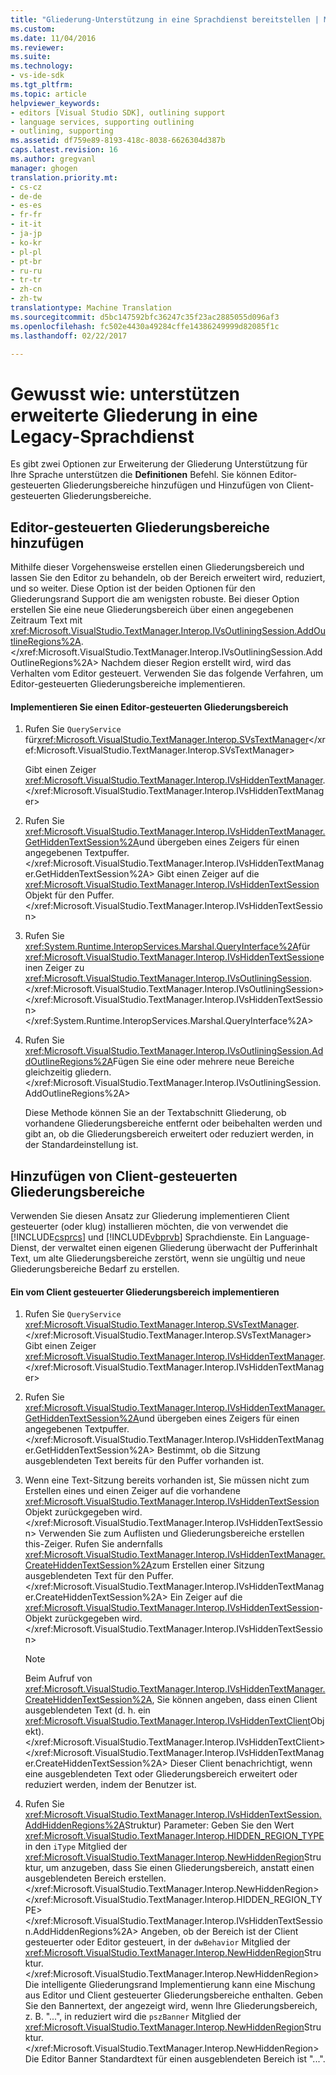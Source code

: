```yaml
---
title: "Gliederung-Unterstützung in eine Sprachdienst bereitstellen | Microsoft-Dokumentation"
ms.custom: 
ms.date: 11/04/2016
ms.reviewer: 
ms.suite: 
ms.technology:
- vs-ide-sdk
ms.tgt_pltfrm: 
ms.topic: article
helpviewer_keywords:
- editors [Visual Studio SDK], outlining support
- language services, supporting outlining
- outlining, supporting
ms.assetid: df759e89-8193-418c-8038-6626304d387b
caps.latest.revision: 16
ms.author: gregvanl
manager: ghogen
translation.priority.mt:
- cs-cz
- de-de
- es-es
- fr-fr
- it-it
- ja-jp
- ko-kr
- pl-pl
- pt-br
- ru-ru
- tr-tr
- zh-cn
- zh-tw
translationtype: Machine Translation
ms.sourcegitcommit: d5bc147592bfc36247c35f23ac2885055d096af3
ms.openlocfilehash: fc502e4430a49284cffe14386249999d82085f1c
ms.lasthandoff: 02/22/2017

---
```

# <a name="how-to-provide-expanded-outlining-support-in-a-legacy-language-service"></a>Gewusst wie: unterstützen erweiterte Gliederung in eine Legacy-Sprachdienst
Es gibt zwei Optionen zur Erweiterung der Gliederung Unterstützung für Ihre Sprache unterstützen die **Definitionen** Befehl. Sie können Editor-gesteuerten Gliederungsbereiche hinzufügen und Hinzufügen von Client-gesteuerten Gliederungsbereiche.  
  
## <a name="adding-editor-controlled-outline-regions"></a>Editor-gesteuerten Gliederungsbereiche hinzufügen  
 Mithilfe dieser Vorgehensweise erstellen einen Gliederungsbereich und lassen Sie den Editor zu behandeln, ob der Bereich erweitert wird, reduziert, und so weiter. Diese Option ist der beiden Optionen für den Gliederungsrand Support die am wenigsten robuste. Bei dieser Option erstellen Sie eine neue Gliederungsbereich über einen angegebenen Zeitraum Text mit <xref:Microsoft.VisualStudio.TextManager.Interop.IVsOutliningSession.AddOutlineRegions%2A>.</xref:Microsoft.VisualStudio.TextManager.Interop.IVsOutliningSession.AddOutlineRegions%2A> Nachdem dieser Region erstellt wird, wird das Verhalten vom Editor gesteuert. Verwenden Sie das folgende Verfahren, um Editor-gesteuerten Gliederungsbereiche implementieren.  
  
#### <a name="to-implement-an-editor-controlled-outline-region"></a>Implementieren Sie einen Editor-gesteuerten Gliederungsbereich  
  
1.  Rufen Sie `QueryService` für<xref:Microsoft.VisualStudio.TextManager.Interop.SVsTextManager></xref:Microsoft.VisualStudio.TextManager.Interop.SVsTextManager>  
  
     Gibt einen Zeiger <xref:Microsoft.VisualStudio.TextManager.Interop.IVsHiddenTextManager>.</xref:Microsoft.VisualStudio.TextManager.Interop.IVsHiddenTextManager>  
  
2.  Rufen Sie <xref:Microsoft.VisualStudio.TextManager.Interop.IVsHiddenTextManager.GetHiddenTextSession%2A>und übergeben eines Zeigers für einen angegebenen Textpuffer.</xref:Microsoft.VisualStudio.TextManager.Interop.IVsHiddenTextManager.GetHiddenTextSession%2A> Gibt einen Zeiger auf die <xref:Microsoft.VisualStudio.TextManager.Interop.IVsHiddenTextSession>Objekt für den Puffer.</xref:Microsoft.VisualStudio.TextManager.Interop.IVsHiddenTextSession>  
  
3.  Rufen Sie <xref:System.Runtime.InteropServices.Marshal.QueryInterface%2A>für <xref:Microsoft.VisualStudio.TextManager.Interop.IVsHiddenTextSession>einen Zeiger zu <xref:Microsoft.VisualStudio.TextManager.Interop.IVsOutliningSession>.</xref:Microsoft.VisualStudio.TextManager.Interop.IVsOutliningSession> </xref:Microsoft.VisualStudio.TextManager.Interop.IVsHiddenTextSession> </xref:System.Runtime.InteropServices.Marshal.QueryInterface%2A>  
  
4.  Rufen Sie <xref:Microsoft.VisualStudio.TextManager.Interop.IVsOutliningSession.AddOutlineRegions%2A>Fügen Sie eine oder mehrere neue Bereiche gleichzeitig gliedern.</xref:Microsoft.VisualStudio.TextManager.Interop.IVsOutliningSession.AddOutlineRegions%2A>  
  
     Diese Methode können Sie an der Textabschnitt Gliederung, ob vorhandene Gliederungsbereiche entfernt oder beibehalten werden und gibt an, ob die Gliederungsbereich erweitert oder reduziert werden, in der Standardeinstellung ist.  
  
## <a name="adding-client-controlled-outline-regions"></a>Hinzufügen von Client-gesteuerten Gliederungsbereiche  
 Verwenden Sie diesen Ansatz zur Gliederung implementieren Client gesteuerter (oder klug) installieren möchten, die von verwendet die [!INCLUDE[csprcs](../../data-tools/includes/csprcs_md.md)] und [!INCLUDE[vbprvb](../../code-quality/includes/vbprvb_md.md)] Sprachdienste. Ein Language-Dienst, der verwaltet einen eigenen Gliederung überwacht der Pufferinhalt Text, um alte Gliederungsbereiche zerstört, wenn sie ungültig und neue Gliederungsbereiche Bedarf zu erstellen.  
  
#### <a name="to-implement-a-client-controlled-outline-region"></a>Ein vom Client gesteuerter Gliederungsbereich implementieren  
  
1.  Rufen Sie `QueryService` <xref:Microsoft.VisualStudio.TextManager.Interop.SVsTextManager>.</xref:Microsoft.VisualStudio.TextManager.Interop.SVsTextManager> Gibt einen Zeiger <xref:Microsoft.VisualStudio.TextManager.Interop.IVsHiddenTextManager>.</xref:Microsoft.VisualStudio.TextManager.Interop.IVsHiddenTextManager>  
  
2.  Rufen Sie <xref:Microsoft.VisualStudio.TextManager.Interop.IVsHiddenTextManager.GetHiddenTextSession%2A>und übergeben eines Zeigers für einen angegebenen Textpuffer.</xref:Microsoft.VisualStudio.TextManager.Interop.IVsHiddenTextManager.GetHiddenTextSession%2A> Bestimmt, ob die Sitzung ausgeblendeten Text bereits für den Puffer vorhanden ist.  
  
3.  Wenn eine Text-Sitzung bereits vorhanden ist, Sie müssen nicht zum Erstellen eines und einen Zeiger auf die vorhandene <xref:Microsoft.VisualStudio.TextManager.Interop.IVsHiddenTextSession>Objekt zurückgegeben wird.</xref:Microsoft.VisualStudio.TextManager.Interop.IVsHiddenTextSession> Verwenden Sie zum Auflisten und Gliederungsbereiche erstellen this-Zeiger. Rufen Sie andernfalls <xref:Microsoft.VisualStudio.TextManager.Interop.IVsHiddenTextManager.CreateHiddenTextSession%2A>zum Erstellen einer Sitzung ausgeblendeten Text für den Puffer.</xref:Microsoft.VisualStudio.TextManager.Interop.IVsHiddenTextManager.CreateHiddenTextSession%2A> Ein Zeiger auf die <xref:Microsoft.VisualStudio.TextManager.Interop.IVsHiddenTextSession>-Objekt zurückgegeben wird.</xref:Microsoft.VisualStudio.TextManager.Interop.IVsHiddenTextSession>  
  
    > [!NOTE]
    >  Beim Aufruf von <xref:Microsoft.VisualStudio.TextManager.Interop.IVsHiddenTextManager.CreateHiddenTextSession%2A>, Sie können angeben, dass einen Client ausgeblendeten Text (d. h. ein <xref:Microsoft.VisualStudio.TextManager.Interop.IVsHiddenTextClient>Objekt).</xref:Microsoft.VisualStudio.TextManager.Interop.IVsHiddenTextClient> </xref:Microsoft.VisualStudio.TextManager.Interop.IVsHiddenTextManager.CreateHiddenTextSession%2A> Dieser Client benachrichtigt, wenn eine ausgeblendeten Text oder Gliederungsbereich erweitert oder reduziert werden, indem der Benutzer ist.  
  
4.  Rufen Sie <xref:Microsoft.VisualStudio.TextManager.Interop.IVsHiddenTextSession.AddHiddenRegions%2A>Struktur) Parameter: Geben Sie den Wert <xref:Microsoft.VisualStudio.TextManager.Interop.HIDDEN_REGION_TYPE>in den `iType` Mitglied der <xref:Microsoft.VisualStudio.TextManager.Interop.NewHiddenRegion>Struktur, um anzugeben, dass Sie einen Gliederungsbereich, anstatt einen ausgeblendeten Bereich erstellen.</xref:Microsoft.VisualStudio.TextManager.Interop.NewHiddenRegion> </xref:Microsoft.VisualStudio.TextManager.Interop.HIDDEN_REGION_TYPE> </xref:Microsoft.VisualStudio.TextManager.Interop.IVsHiddenTextSession.AddHiddenRegions%2A> Angeben, ob der Bereich ist der Client gesteuerter oder Editor gesteuert, in der `dwBehavior` Mitglied der <xref:Microsoft.VisualStudio.TextManager.Interop.NewHiddenRegion>Struktur.</xref:Microsoft.VisualStudio.TextManager.Interop.NewHiddenRegion> Die intelligente Gliederungsrand Implementierung kann eine Mischung aus Editor und Client gesteuerter Gliederungsbereiche enthalten. Geben Sie den Bannertext, der angezeigt wird, wenn Ihre Gliederungsbereich, z. B. "...", in reduziert wird die `pszBanner` Mitglied der <xref:Microsoft.VisualStudio.TextManager.Interop.NewHiddenRegion>Struktur.</xref:Microsoft.VisualStudio.TextManager.Interop.NewHiddenRegion> Die Editor Banner Standardtext für einen ausgeblendeten Bereich ist "...".
